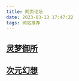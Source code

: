 ```yaml
---
title: 网页论坛
date: 2023-03-13 17:47:22
tags: 网站推荐
---
```


## [灵梦御所](https://blog.reimu.net/guidance)

## [次元幻想](https://hxcy.moe/)